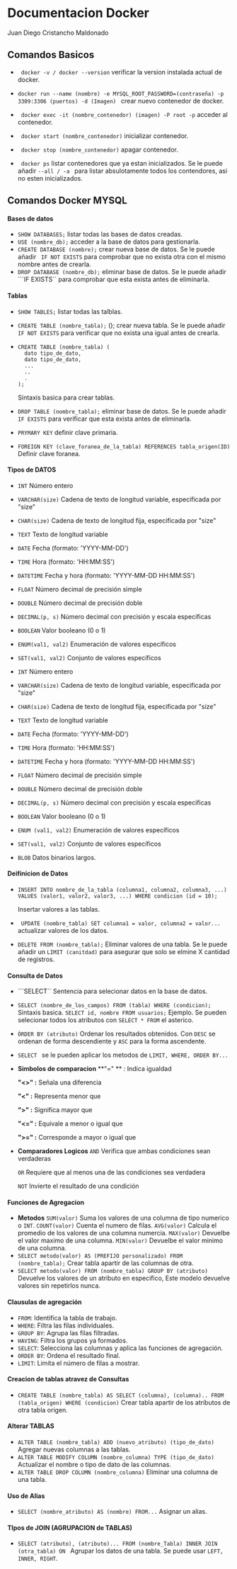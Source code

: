 # **Documentacion Docker**

Juan Diego Cristancho Maldonado

## Comandos Basicos

- ``` docker -v / docker --version``` verificar la version instalada actual de docker.

- ```docker run --name (nombre) -e MYSQL_ROOT_PASSWORD=(contraseña) -p 3309:3306 (puertos) -d (Imagen) ``` crear nuevo contenedor de docker.

- ``` docker exec -it (nombre_contenedor) (imagen) -P root -p``` acceder al contenedor.
- ``` docker start (nombre_contenedor)``` inicializar contenedor.
- ``` docker stop (nombre_contenedor)``` apagar contenedor.
- ``` docker ps``` listar contenedores que ya estan inicializados. Se le puede añadir ```--all / -a ``` para listar absulotamente todos los contendores, asi no esten inicializados.

## Comandos Docker MYSQL

#### Bases de datos

- ```SHOW DATABASES;``` listar todas las bases de datos creadas.
- ```USE (nombre_db);``` acceder a la base de datos para gestionarla.
- ```CREATE DATABASE (nombre);``` crear nueva base de datos. Se le puede añadir ``` IF NOT EXISTS``` para comprobar que no exista otra con el mismo nombre antes de crearla.
- ```DROP DATABASE (nombre_db);``` eliminar base de datos. Se le puede añadir ```IF EXISTS`` para comprobar que esta exista antes de eliminarla.

#### Tablas

- ```SHOW TABLES;``` listar todas las talblas.

- ```CREATE TABLE (nombre_tabla);``` (); crear nueva tabla. Se le puede añadir ```IF NOT EXISTS``` para verificar que no exista una igual antes de crearla.

- ````mysql
  CREATE TABLE (nombre_tabla) (
  	dato tipo_de_dato,
  	dato tipo_de_dato,
  	...
  	..
  	.
  );
  ````

  Sintaxis basica para crear tablas.

- ``DROP TABLE (nombre_tabla);``  eliminar base de datos. Se le puede añadir ``IF EXISTS`` para verificar que esta exista antes de eliminarla.

- ``PRYMARY KEY`` definir clave primaria.

- ``FOREIGN KEY (clave_foranea_de_la_tabla) REFERENCES tabla_origen(ID)`` Definir clave foranea.

#### Tipos de DATOS

- ``INT`` Número entero 

- ``VARCHAR(size)`` Cadena de texto de longitud variable, especificada por "size"   

- ``CHAR(size)``  Cadena de texto de longitud fija, especificada por "size"   

- ``TEXT``  Texto de longitud variable   

- ``DATE``  Fecha (formato: 'YYYY-MM-DD')   

- ``TIME`` Hora (formato: 'HH:MM:SS')   

- ``DATETIME`` Fecha y hora (formato: 'YYYY-MM-DD HH:MM:SS')   

- ``FLOAT`` Número decimal de precisión simple   

- ``DOUBLE`` Número decimal de precisión doble   

- ``DECIMAL(p, s)``  Número decimal con precisión y escala específicas   

- ``BOOLEAN``  Valor booleano (0 o 1)   

- ``ENUM(val1, val2)``  Enumeración de valores específicos  

- ``SET(val1, val2)``  Conjunto de valores específicos   

- ``INT`` Número entero 

- ``VARCHAR(size)``  Cadena de texto de longitud variable, especificada por "size"   

- ``CHAR(size)``  Cadena de texto de longitud fija, especificada por "size"   

- ``TEXT`` Texto de longitud variable   

- ``DATE`` Fecha (formato: 'YYYY-MM-DD')   

- ``TIME``  Hora (formato: 'HH:MM:SS')   

- ``DATETIME``  Fecha y hora (formato: 'YYYY-MM-DD HH:MM:SS')   

- ``FLOAT``  Número decimal de precisión simple   

- ``DOUBLE`` Número decimal de precisión doble   

- ``DECIMAL(p, s)``  Número decimal con precisión y escala específicas   

- ``BOOLEAN`` Valor booleano (0 o 1)   

- ``ENUM (val1, val2)``  Enumeración de valores específicos  

- ``SET(val1, val2)``  Conjunto de valores específicos   

- ``BLOB`` Datos binarios largos.

#### Deifinicion de Datos

- ```
  INSERT INTO nombre_de_la_tabla (columna1, columna2, columna3, ...)
  VALUES (valor1, valor2, valor3, ...) WHERE condicion (id = 10);
  ```

  Insertar valores a las tablas.

- `` UPDATE (nombre_tabla) SET columna1 = valor, columna2 = valor...`` actualizar valores de los datos.

- ``DELETE FROM (nombre_tabla);`` Eliminar valores de una tabla. Se le puede añadir un ``LIMIT (canitdad)`` para asegurar que solo se elmine X cantidad de registros.

#### Consulta de Datos

- ```SELECT`` Sentencia para selecionar datos en la base de datos.

- ``SELECT (nombre_de_los_campos) FROM (tabla) WHERE (condicion);`` Sintaxis basica.
  ``SELECT id, nombre FROM usuarios;`` Ejemplo.
  Se pueden selecionar todos los atributos con ``SELECT * FROM``  el asterico.

- ``ÒRDER BY (atributo)`` Ordenar los resultados obtenidos. Con ``DESC`` se ordenan de forma descendiente y ``ASC`` para la forma ascendente.

- ``SELECT `` se le pueden aplicar los metodos de ``LIMIT, WHERE, ORDER BY...``

- **Simbolos de comparacion**
  **"=" ** :   Indica igualdad

  **"<>" :** Señala una diferencia

  **"<" :**  Representa menor que

  **">" :**  Significa mayor que

  **"<=" :**  Equivale a menor o igual que

  **">=" :**  Corresponde a mayor o igual que

- **Comparadores Logicos**
  ``AND`` Verifica que ambas condiciones sean verdaderas

  ``OR`` Requiere que al menos una de las condiciones sea verdadera

  ``NOT`` Invierte el resultado de una condición

#### Funciones de Agregacion

- **Metodos**
  ``SUM(valor)`` Suma los valores de una columna de tipo numerico o ``INT``.
  ``COUNT(valor)`` Cuenta el numero de filas.
  ``AVG(valor)`` Calcula el promedio de los valores de una columna numercia.
  ``MAX(valor)`` Devuelbe el valor maximo de una columna.
  ``MIN(valor)`` Devuelbe el valor minimo de una columna.
- ``SELECT metodo(valor) AS (PREFIJO personalizado) FROM (nombre_tabla);`` Crear tabla apartir de las columnas de otra.
- ``SELECT metodo(valor) FROM (nombre_tabla) GROUP BY (atributo)`` Devuelve los valores de un atributo en especifico, Este modelo devuelve valores sin repetirlos nunca.

#### Clausulas de agregación

- `FROM`: Identifica la tabla de trabajo.
- `WHERE`: Filtra las filas individuales.
- `GROUP BY`: Agrupa las filas filtradas.
- `HAVING`: Filtra los grupos ya formados.
- `SELECT`: Selecciona las columnas y aplica las funciones de agregación.
- `ORDER BY`: Ordena el resultado final.
- `LIMIT`: Limita el número de filas a mostrar.

#### Creacion de tablas atravez de Consultas

- ``CREATE TABLE (nombre_tabla) AS SELECT (columna), (columna).. FROM (tabla_origen) WHERE (condicion)`` Crear tabla apartir de los atributos de otra tabla origen.

#### Alterar TABLAS

- ``ALTER TABLE (nombre_tabla) ADD (nuevo_atributo) (tipo_de_dato)`` Agregar nuevas columnas a las tablas.
- ``ALTER TABLE MODIFY COLUMN (nombre_columna) TYPE (tipo_de_dato)`` Actualizar el nombre o  tipo de dato de las columnas.
- ``ALTER TABLE DROP COLUMN (nombre_columna)`` Eliminar una columna de una tabla.

#### Uso de Alias

- ``SELECT (nombre_atributo) AS (nombre) FROM...`` Asignar un alias.

#### TIpos de JOIN (AGRUPACION de TABLAS)

- ``SELECT (atributo), (atributo)... FROM (nombre_Tabla) INNER JOIN (otra_tabla) ON `` Agrupar los datos de una tabla. Se puede usar ``LEFT, INNER, RIGHT``.

